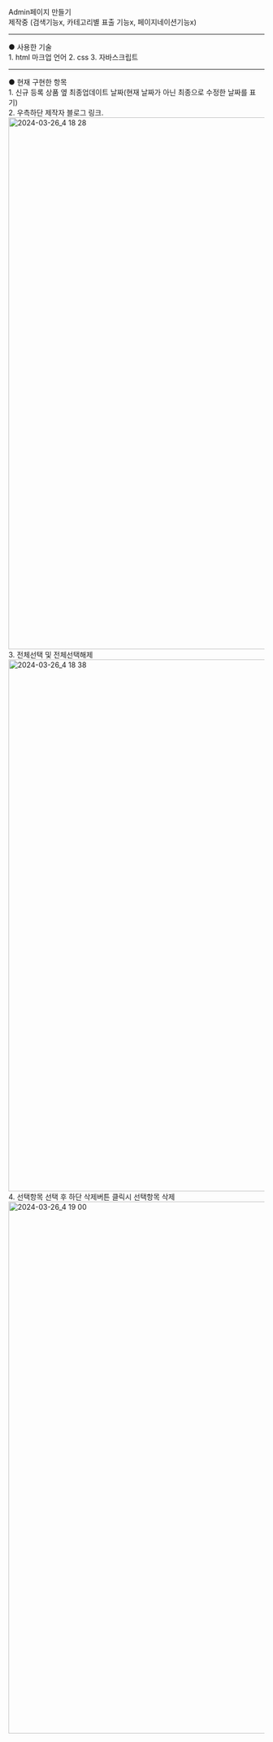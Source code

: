 Admin페이지 만들기
<br>
제작중 (검색기능x, 카테고리별 표출 기능x, 페이지네이션기능x)
<br>
<hr>
● 사용한 기술<br>
1. html 마크업 언어
2. css
3. 자바스크립트
<hr>
● 현재 구현한 항목
<br>
1. 신규 등록 상품 옆 최종업데이트 날짜(현재 날짜가 아닌 최종으로 수정한 날짜를 표기)<br>
2. 우측하단 제작자 블로그 링크.
<img width="1046" alt="2024-03-26_4 18 28" src="https://github.com/Feodevelop/OZcording/assets/164314390/a31fc112-7ea5-4606-8d5b-5dce4a43178c">
3. 전체선택 및 전체선택해제
<img width="1046" alt="2024-03-26_4 18 38" src="https://github.com/Feodevelop/OZcording/assets/164314390/6cc4125a-c139-471b-a757-46ea893f42e4">
4. 선택항목 선택 후 하단 삭제버튼 클릭시 선택항목 삭제
<img width="1046" alt="2024-03-26_4 19 00" src="https://github.com/Feodevelop/OZcording/assets/164314390/2e575f06-c545-4d53-9e29-da0e4ba56183">

